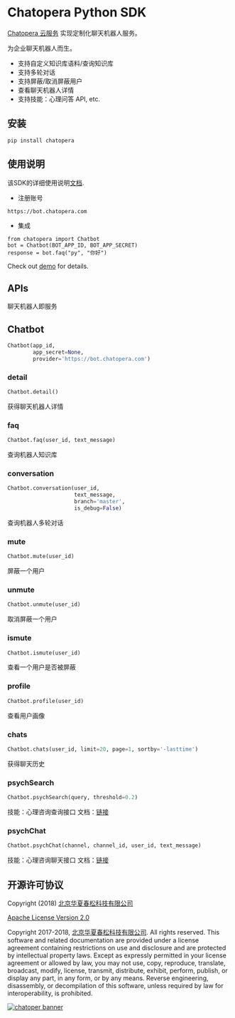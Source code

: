 # Chatopera Python SDK

[Chatopera 云服务](https://bot.chatopera.com/) 实现定制化聊天机器人服务。

为企业聊天机器人而生。

* 支持自定义知识库语料/查询知识库
* 支持多轮对话
* 支持屏蔽/取消屏蔽用户
* 查看聊天机器人详情
* 支持技能：心理问答 API, etc.

## 安装

```
pip install chatopera
```

## 使用说明

该SDK的详细使用说明[文档](https://docs.chatopera.com/products/chatbot-platform/index.html).

- 注册账号

```
https://bot.chatopera.com
```

- 集成

```
from chatopera import Chatbot
bot = Chatbot(BOT_APP_ID, BOT_APP_SECRET)
response = bot.faq("py", "你好")
```

Check out [demo](./demo.py) for details.


## APIs

聊天机器人即服务


## Chatbot
```python
Chatbot(app_id,
        app_secret=None,
        provider='https://bot.chatopera.com')
```


### detail
```python
Chatbot.detail()
```

获得聊天机器人详情


### faq
```python
Chatbot.faq(user_id, text_message)
```

查询机器人知识库


### conversation
```python
Chatbot.conversation(user_id,
                     text_message,
                     branch='master',
                     is_debug=False)
```

查询机器人多轮对话


### mute
```python
Chatbot.mute(user_id)
```

屏蔽一个用户


### unmute
```python
Chatbot.unmute(user_id)
```

取消屏蔽一个用户


### ismute
```python
Chatbot.ismute(user_id)
```

查看一个用户是否被屏蔽


### profile
```python
Chatbot.profile(user_id)
```

查看用户画像


### chats
```python
Chatbot.chats(user_id, limit=20, page=1, sortby='-lasttime')
```

获得聊天历史


### psychSearch
```python
Chatbot.psychSearch(query, threshold=0.2)
```

技能：心理咨询查询接口
文档：[链接](https://docs.chatopera.com/products/psych-assistant/api.html#api-%E6%8E%A5%E5%8F%A3%E5%AE%9A%E4%B9%89)


### psychChat
```python
Chatbot.psychChat(channel, channel_id, user_id, text_message)
```

技能：心理咨询聊天接口
文档：[链接](https://docs.chatopera.com/products/psych-assistant/api.html#api-%E6%8E%A5%E5%8F%A3%E5%AE%9A%E4%B9%89)


## 开源许可协议

Copyright (2018) [北京华夏春松科技有限公司](https://www.chatopera.com/)

[Apache License Version 2.0](./LICENSE)

Copyright 2017-2018, [北京华夏春松科技有限公司](https://www.chatopera.com/). All rights reserved. This software and related documentation are provided under a license agreement containing restrictions on use and disclosure and are protected by intellectual property laws. Except as expressly permitted in your license agreement or allowed by law, you may not use, copy, reproduce, translate, broadcast, modify, license, transmit, distribute, exhibit, perform, publish, or display any part, in any form, or by any means. Reverse engineering, disassembly, or decompilation of this software, unless required by law for interoperability, is prohibited.

[![chatoper banner][co-banner-image]][co-url]

[co-banner-image]: https://user-images.githubusercontent.com/3538629/42383104-da925942-8168-11e8-8195-868d5fcec170.png
[co-url]: https://www.chatopera.com
